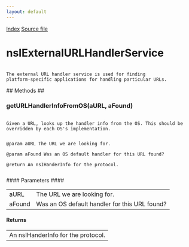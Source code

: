 ```yaml
---
layout: default
---
```

<div id='links'><a href="../index.html">Index</a>
<a href="http://dxr.mozilla.org/mozilla-central/source/uriloader/exthandler/nsIExternalURLHandlerService.idl">Source file</a>
</div>

# nsIExternalURLHandlerService #
<code>  
The external URL handler service is used for finding  
platform-specific applications for handling particular URLs.  
  
</code>
## Methods ##

### getURLHandlerInfoFromOS(aURL, aFound) ###
<code>  
Given a URL, looks up the handler info from the OS. This should be  
overridden by each OS's implementation.  
  
@param aURL The URL we are looking for.  
@param aFound  Was an OS default handler for this URL found?  
@return  An nsIHanderInfo for the protocol.  
  
</code>
#### Parameters ####

<table>

<tr>
<td>aURL</td>
<td>The URL we are looking for.  
</td>
</tr>

<tr>
<td>aFound</td>
<td>Was an OS default handler for this URL found?  
</td>
</tr>

</table>

#### Returns ####

<table>

<tr>
<td>An nsIHanderInfo for the protocol.  
</td>
</tr>

</table>

